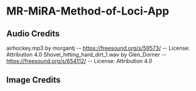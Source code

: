 # MR-MiRA-Method-of-Loci-App

## Audio Credits
airhockey.mp3 by morgantj -- https://freesound.org/s/59573/ -- License: Attribution 4.0
Shovel_hitting_hard_dirt_1.wav by Glen_Dorner -- https://freesound.org/s/654112/ -- License: Attribution 4.0

## Image Credits
